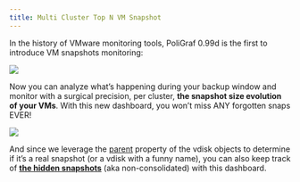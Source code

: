 ```yaml
---
title: Multi Cluster Top N VM Snapshot
---
```



In the history of VMware monitoring tools, PoliGraf 0.99d is the first to introduce VM snapshots monitoring:

![](/media/vmware_multi_cluster_top_n_vm_snapshot.jpg)

Now you can analyze what’s happening during your backup window and monitor with a surgical precision, per cluster, **the snapshot size evolution of your VMs**. With this new dashboard, you won’t miss ANY forgotten snaps EVER!

![](/media/vmware_multi_cluster_top_n_vm_snaphot_xl.png)

And since we leverage the [parent](http://pubs.vmware.com/vsphere-6-5/index.jsp?topic=%2Fcom.vmware.wssdk.apiref.doc%2Fvim.vm.device.VirtualDisk.SparseVer2BackingInfo.html) property of the vdisk objects to determine if it’s a real snapshot (or a vdisk with a funny name), you can also keep track of [**the hidden snapshots**](https://kb.vmware.com/kb/1002310) (aka non-consolidated) with this dashboard.
